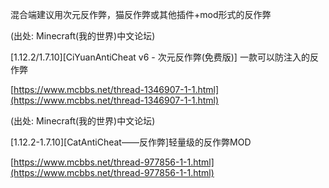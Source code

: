 混合端建议用次元反作弊，猫反作弊或其他插件+mod形式的反作弊

\(出处: Minecraft\(我的世界\)中文论坛\)

\[1.12.2/1.7.10\]\[CiYuanAntiCheat v6 - 次元反作弊\(免费版\)\] 一款可以防注入的反作弊

[https://www.mcbbs.net/thread-1346907-1-1.html](https://www.mcbbs.net/thread-1346907-1-1.html)

\(出处: Minecraft\(我的世界\)中文论坛\)

\[1.12.2-1.7.10\]\[CatAntiCheat——反作弊\]轻量级的反作弊MOD

[https://www.mcbbs.net/thread-977856-1-1.html](https://www.mcbbs.net/thread-977856-1-1.html)


